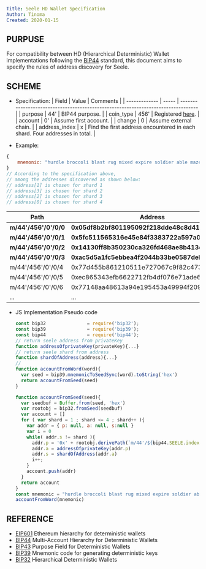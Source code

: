 ```yml
Title: Seele HD Wallet Specification
Author: Tinoma
Created: 2020-01-15
```

## PURPUSE

For compatibility between HD (Hierarchical Deterministic) Wallet implementations following the [BIP44](https://github.com/bitcoin/bips/blob/master/bip-0044.mediawiki) standard, this document aims to specify the rules of address discovery for Seele.

## SCHEME

- Specification:
| Field         | Value | Comments                                                                          |
| ------------- | ----- | --------------------------------------------------------------------------------- |
| purpose       | 44'   | BIP44 purpose.                                                                    |
| coin_type     | 456'  | Registered [here](https://github.com/satoshilabs/slips/blob/master/slip-0044.md). |
| account       | 0'    | Assume first account.                                                             |
| change        | 0     | Assume external chain.                                                            |
| address_index | x     | Find the first address encountered in each shard. Four addresses in total.        |

- Example:
```javascript
{
    mnemonic: "hurdle broccoli blast rug mixed expire soldier able maze heavy jeans equip"
}
// According to the specification above,
// among the addresses discovered as shown below:
// address[1] is chosen for shard 1
// address[3] is chosen for shard 2
// address[2] is chosen for shard 3
// address[0] is chosen for shard 4
```
| Path                  | Address                                        | Shard |
| --------------------- | ---------------------------------------------- | ----- |
| **m/44'/456'/0'/0/0** | **0x05df8b2bf801195092f218dde48c8d41ff280091** | **4** |
| **m/44'/456'/0'/0/1** | **0x5fc511565316e45e84f3383722a597a01aa80d01** | **1** |
| **m/44'/456'/0'/0/2** | **0x14130ff8b350230ca326fd468ae8b413efb55891** | **3** |
| **m/44'/456'/0'/0/3** | **0xac5d5a1fc5ebbea4f2044b33be0587deb333c771** | **2** |
| m/44'/456'/0'/0/4     | 0x77d455b861210511e727067c9f82c473615956c1     | 3     |
| m/44'/456'/0'/0/5     | 0xec865343efb6622712fb4df076e71ade650ec5d1     | 2     |
| m/44'/456'/0'/0/6     | 0x77148aa48613a94e195453a49994f209553e24c1     | 1     |
| ...                   | ...                                            | ...   |

- JS Implementation Pseudo code

  ```javascript
  const bip32               = require('bip32');
  const bip39               = require('bip39');
  const bip44               = require('bip44');
  // return seele address from privateKey
  function addressOfprivateKey(privateKey){...}
  // return seele shard from address
  function shardOfAddress(address){...}
  //
  function accountFromWord(word){
    var seed = bip39.mnemonicToSeedSync(word).toString('hex')
    return accountFromSeed(seed)
  }

  function accountFromSeed(seed){
    var seedbuf = Buffer.from(seed, 'hex')
    var rootobj = bip32.fromSeed(seedbuf)
    var account = []
    for ( var shard = 1 ; shard <= 4 ; shard++ ){
      var addr = { p: null, a: null, s:null }
      var i = 0
      while( addr.s != shard ){
        addr.p = '0x' + rootobj.derivePath(`m/44'/${bip44.SEELE.index}'/0'/0/${i}`).privateKey.toString('hex')
        addr.a = addressOfprivateKey(addr.p)
        addr.s = shardOfAddress(addr.a)
        i++;
      }
      account.push(addr)
    }
    return account
  }
  const mnemonic = "hurdle broccoli blast rug mixed expire soldier able maze heavy jeans equip"
  accountFromWord(mnemonic)
  ```

## REFERENCE

- [EIP601](https://eips.ethereum.org/EIPS/eip-601) Ethereum hierarchy for deterministic wallets
- [BIP44](https://github.com/bitcoin/bips/blob/master/bip-0044.mediawiki) Multi-Account Hierarchy for Deterministic Wallets
- [BIP43](https://github.com/bitcoin/bips/blob/master/bip-0043.mediawiki) Purpose Field for Deterministic Wallets
- [BIP39](https://github.com/bitcoin/bips/blob/master/bip-0039.mediawiki) Mnemonic code for generating deterministic keys
- [BIP32](https://github.com/bitcoin/bips/blob/master/bip-0032.mediawiki) Hierarchical Deterministic Wallets
